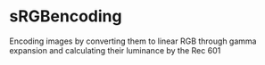 # sRGBencoding
Encoding images by converting them to linear RGB through gamma expansion and calculating their luminance by the Rec 601
